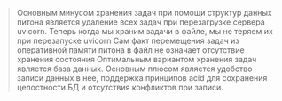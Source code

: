 > Основным минусом хранения задач 
при помощи структур данных питона является удаление всех задач
при перезагрузке сервера uvicorn.
> Теперь когда мы храним задачи в файле, мы 
не теряем их при перезапуске uvicorn
> Сам факт перемещения задач из оперативной памяти питона 
в файл не означает отсутствие хранения состояния
> Оптимальным вариантом хранения задач является база данных. 
Основным плюсом является удобство записи данных в нее, 
поддержка принципов acid для сохранения целостности БД
и отсутствия конфликтов при записи.
